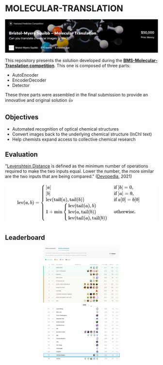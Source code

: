 # MOLECULAR-TRANSLATION

<p align="center">
  <img src="./img/bristol.png">
</p>

This repository presents the solution developed during the **[BMS-Molecular-Translation competition](https://www.kaggle.com/c/bms-molecular-translation)**.
This one is composed of three parts:
* AutoEncoder
* EncoderDecoder
* Detector

These three parts were assembled in the final submission to provide an innovative and original solution 👍

## Objectives
* Automated recognition of optical chemical structures 
* Convert images back to the underlying chemical structure (InChI text) 
* Help chemists expand access to collective chemical research

## Evaluation

"[Levenshtein Distance](https://medium.com/@ethannam/understanding-the-levenshtein-distance-equation-for-beginners-c4285a5604f0) is defined as the minimum number of operations required to make the two inputs equal. Lower the number, the more similar are the two inputs that are being compared." ([Devopedia](https://devopedia.org/levenshtein-distance), 2021)

<p align="center">
  <img src="./img/evaluation.png">
</p>

## Leaderboard

<p align="center">
  <img src="./img/Score.png" width=50% height=50%>
</p>
